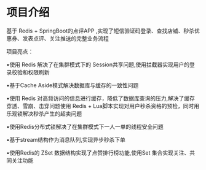# 项目介绍

基于 Redis + SpringBoot的点评APP ,实现了短信验证码登录、查找店铺、秒杀优惠券、发表点评、关注推送的完整业务流程

项目亮点：

•使用 Redis 解决了在集群模式下的 Session共享问题,使用拦截器实现用户的登录校验和权限刷新

•基于Cache Aside模式解决数据库与缓存的一致性问题

•使用 Redis 对高频访问的信息进行缓存，降低了数据库查询的压力,解决了缓存穿透、雪崩、击穿问题使用 Redis + Lua脚本实现对用户秒杀资格的预检，同时用乐观锁解决秒杀产生的超卖问题

•使用Redis分布式锁解决了在集群模式下一人一单的线程安全问题

•基于stream结构作为消息队列,实现异步秒杀下单

•使用Redis的 ZSet 数据结构实现了点赞排行榜功能,使用Set 集合实现关注、共同关注功能
